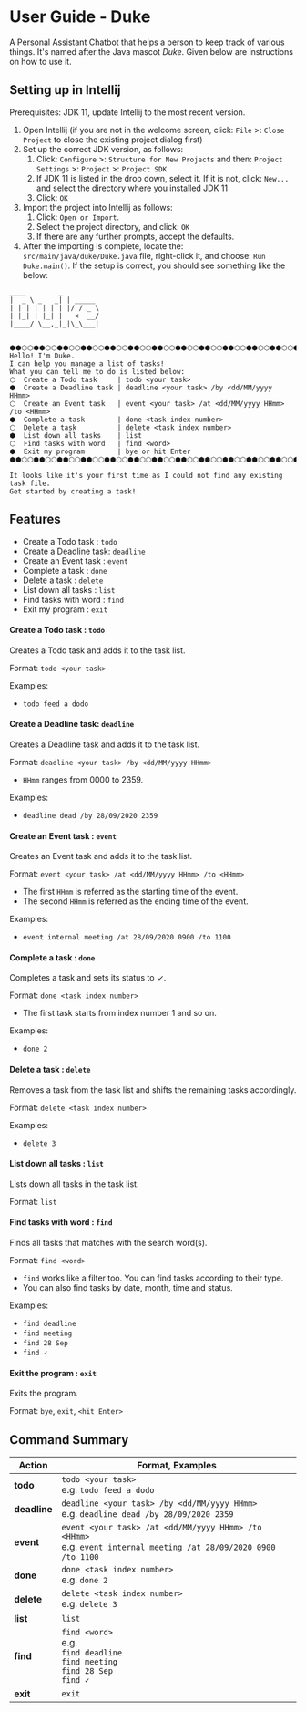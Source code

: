 # User Guide - Duke

A Personal Assistant Chatbot that helps a person to keep track of various things. It's named after the Java mascot _Duke_. Given below are instructions on how to use it.

## Setting up in Intellij

Prerequisites: JDK 11, update Intellij to the most recent version.

1. Open Intellij (if you are not in the welcome screen, click: `File` >: `Close Project` to close the existing project dialog first)
1. Set up the correct JDK version, as follows:
   1. Click: `Configure` >: `Structure for New Projects` and then: `Project Settings` >: `Project` >: `Project SDK`
   1. If JDK 11 is listed in the drop down, select it. If it is not, click: `New...` and select the directory where you installed JDK 11
   1. Click: `OK`
1. Import the project into Intellij as follows:
   1. Click: `Open or Import`.
   1. Select the project directory, and click: `OK`
   1. If there are any further prompts, accept the defaults.
1. After the importing is complete, locate the: `src/main/java/duke/Duke.java` file, right-click it, and choose: `Run Duke.main()`. If the setup is correct, you should see something like the below:
  ```
 ____        _        
|  _ \ _   _| | _____ 
| | | | | | | |/ / _ \
| |_| | |_| |   <  __/
|____/ \__,_|_|\_\___|


⬢⬢⬡⬡⬢⬢⬡⬡⬢⬢⬡⬡⬢⬢⬡⬡⬢⬢⬡⬡⬢⬢⬡⬡⬢⬢⬡⬡⬢⬢⬡⬡⬢⬢⬡⬡⬢⬢⬡⬡⬢⬢⬡⬡⬢⬢⬡⬡⬢⬢⬡⬡⬢⬢⬡⬡⬢⬢
Hello! I'm Duke.
I can help you manage a list of tasks!
What you can tell me to do is listed below:
  ⬡  Create a Todo task     | todo <your task>
  ⬢  Create a Deadline task | deadline <your task> /by <dd/MM/yyyy HHmm>
  ⬡  Create an Event task   | event <your task> /at <dd/MM/yyyy HHmm> /to <HHmm>
  ⬢  Complete a task        | done <task index number>
  ⬡  Delete a task          | delete <task index number>
  ⬢  List down all tasks    | list
  ⬡  Find tasks with word   | find <word>
  ⬢  Exit my program        | bye or hit Enter
⬢⬢⬡⬡⬢⬢⬡⬡⬢⬢⬡⬡⬢⬢⬡⬡⬢⬢⬡⬡⬢⬢⬡⬡⬢⬢⬡⬡⬢⬢⬡⬡⬢⬢⬡⬡⬢⬢⬡⬡⬢⬢⬡⬡⬢⬢⬡⬡⬢⬢⬡⬡⬢⬢⬡⬡⬢⬢

It looks like it's your first time as I could not find any existing task file.
Get started by creating a task!
```

## Features    
  - Create a Todo task    : `todo`
  - Create a Deadline task: `deadline`
  - Create an Event task  : `event`
  - Complete a task       : `done`
  - Delete a task         : `delete`
  - List down all tasks   : `list`
  - Find tasks with word  : `find`
  - Exit my program       : `exit`
  
 #### Create a Todo task    : `todo`
 Creates a Todo task and adds it to the task list.
 
 Format: `todo <your task>`
 
 Examples:
 - `todo feed a dodo`
 
 #### Create a Deadline task: `deadline`
 Creates a Deadline task and adds it to the task list.
 
 Format: `deadline <your task> /by <dd/MM/yyyy HHmm>`
 - `HHmm` ranges from 0000 to 2359.
 
 Examples:
 - `deadline dead /by 28/09/2020 2359`
 
 #### Create an Event task  : `event`
 Creates an Event task and adds it to the task list.
 
 Format: `event <your task> /at <dd/MM/yyyy HHmm> /to <HHmm>`
  - The first `HHmm` is referred as the starting time of the event.
  - The second `HHmm` is referred as the ending time of the event.
  
 Examples:
 - `event internal meeting /at 28/09/2020 0900 /to 1100`
 
 #### Complete a task       : `done`
 Completes a task and sets its status to ✓.
 
 Format: `done <task index number>`
 - The first task starts from index number 1 and so on.
   
 Examples:
 - `done 2`
 
 #### Delete a task         : `delete`
 Removes a task from the task list and shifts the remaining tasks accordingly.
 
 Format: `delete <task index number>`
 
 Examples:
 - `delete 3`
 
 #### List down all tasks   : `list`
 Lists down all tasks in the task list.
 
 Format: `list`
 
 #### Find tasks with word  : `find`
 Finds all tasks that matches with the search word(s).
 
 Format: `find <word>`
 - `find` works like a filter too. You can find tasks according to their type.
 - You can also find tasks by date, month, time and status.

 Examples:
 - `find deadline`
 - `find meeting`
 - `find 28 Sep`
 - `find ✓`
 
 #### Exit the program       : `exit`
 Exits the program.
 
 Format: `bye`, `exit`, `<hit Enter>`
 
 
 ## Command Summary
 Action | Format, Examples
 ------------ | -------------
 **todo** | `todo <your task>` <br> e.g. `todo feed a dodo`
 **deadline**   | `deadline <your task> /by <dd/MM/yyyy HHmm>` <br> e.g. `deadline dead /by 28/09/2020 2359`
 **event**   | `event <your task> /at <dd/MM/yyyy HHmm> /to <HHmm>` <br> e.g. `event internal meeting /at 28/09/2020 0900 /to 1100`
 **done**   | `done <task index number>` <br> e.g. `done 2`
 **delete**   | `delete <task index number>` <br> e.g. `delete 3`
 **list**   | `list`
 **find**   | `find <word>` <br> e.g. <br> `find deadline` <br> `find meeting` <br> `find 28 Sep` <br> `find ✓`
 **exit**   | `exit`
